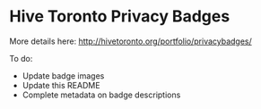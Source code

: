 # Hive Toronto Privacy Badges

More details here: http://hivetoronto.org/portfolio/privacybadges/

To do:
* Update badge images
* Update this README
* Complete metadata on badge descriptions

